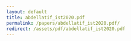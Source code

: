 ```yaml
---
layout: default
title: abdellatif_ist2020.pdf
permalink: /papers/abdellatif_ist2020.pdf/
redirect: /assets/pdf/abdellatif_ist2020.pdf
---
```

